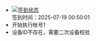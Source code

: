 - [![签到状态](https://github.com/womade/Cloud189-Actions/actions/workflows/main.yml/badge.svg?branch=main)](https://github.com/womade/Cloud189-Actions/actions/workflows/main.yml) <br> 签到时间：2025-07-19 00:50:01
- 开始执行帐号1
- 设备ID不存在，需要二次设备校验
